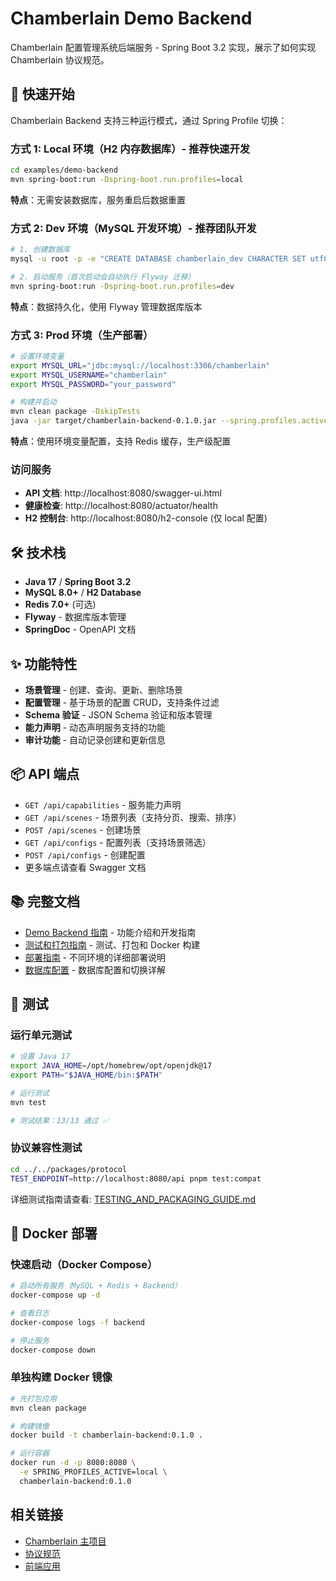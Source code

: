 # Chamberlain Demo Backend

Chamberlain 配置管理系统后端服务 - Spring Boot 3.2 实现，展示了如何实现 Chamberlain 协议规范。

## 🚀 快速开始

Chamberlain Backend 支持三种运行模式，通过 Spring Profile 切换：

### 方式 1: Local 环境（H2 内存数据库）- 推荐快速开发

```bash
cd examples/demo-backend
mvn spring-boot:run -Dspring-boot.run.profiles=local
```

**特点**：无需安装数据库，服务重启后数据重置

### 方式 2: Dev 环境（MySQL 开发环境）- 推荐团队开发

```bash
# 1. 创建数据库
mysql -u root -p -e "CREATE DATABASE chamberlain_dev CHARACTER SET utf8mb4 COLLATE utf8mb4_unicode_ci;"

# 2. 启动服务（首次启动会自动执行 Flyway 迁移）
mvn spring-boot:run -Dspring-boot.run.profiles=dev
```

**特点**：数据持久化，使用 Flyway 管理数据库版本

### 方式 3: Prod 环境（生产部署）

```bash
# 设置环境变量
export MYSQL_URL="jdbc:mysql://localhost:3306/chamberlain"
export MYSQL_USERNAME="chamberlain"
export MYSQL_PASSWORD="your_password"

# 构建并启动
mvn clean package -DskipTests
java -jar target/chamberlain-backend-0.1.0.jar --spring.profiles.active=prod
```

**特点**：使用环境变量配置，支持 Redis 缓存，生产级配置

### 访问服务

- **API 文档**: http://localhost:8080/swagger-ui.html
- **健康检查**: http://localhost:8080/actuator/health
- **H2 控制台**: http://localhost:8080/h2-console (仅 local 配置)

## 🛠️ 技术栈

- **Java 17** / **Spring Boot 3.2**
- **MySQL 8.0+** / **H2 Database**
- **Redis 7.0+** (可选)
- **Flyway** - 数据库版本管理
- **SpringDoc** - OpenAPI 文档

## ✨ 功能特性

- **场景管理** - 创建、查询、更新、删除场景
- **配置管理** - 基于场景的配置 CRUD，支持条件过滤
- **Schema 验证** - JSON Schema 验证和版本管理
- **能力声明** - 动态声明服务支持的功能
- **审计功能** - 自动记录创建和更新信息

## 📦 API 端点

- `GET /api/capabilities` - 服务能力声明
- `GET /api/scenes` - 场景列表（支持分页、搜索、排序）
- `POST /api/scenes` - 创建场景
- `GET /api/configs` - 配置列表（支持场景筛选）
- `POST /api/configs` - 创建配置
- 更多端点请查看 Swagger 文档

## 📚 完整文档

- [Demo Backend 指南](../../docs/demo-backend.md) - 功能介绍和开发指南
- [测试和打包指南](./TESTING_AND_PACKAGING_GUIDE.md) - 测试、打包和 Docker 构建
- [部署指南](./DEPLOYMENT_GUIDE.md) - 不同环境的详细部署说明
- [数据库配置](./DATABASE_CONFIGURATION.md) - 数据库配置和切换详解

## 🧪 测试

### 运行单元测试

```bash
# 设置 Java 17
export JAVA_HOME=/opt/homebrew/opt/openjdk@17
export PATH="$JAVA_HOME/bin:$PATH"

# 运行测试
mvn test

# 测试结果：13/13 通过 ✅
```

### 协议兼容性测试

```bash
cd ../../packages/protocol
TEST_ENDPOINT=http://localhost:8080/api pnpm test:compat
```

详细测试指南请查看: [TESTING_AND_PACKAGING_GUIDE.md](./TESTING_AND_PACKAGING_GUIDE.md)

## 🐳 Docker 部署

### 快速启动（Docker Compose）

```bash
# 启动所有服务（MySQL + Redis + Backend）
docker-compose up -d

# 查看日志
docker-compose logs -f backend

# 停止服务
docker-compose down
```

### 单独构建 Docker 镜像

```bash
# 先打包应用
mvn clean package

# 构建镜像
docker build -t chamberlain-backend:0.1.0 .

# 运行容器
docker run -d -p 8080:8080 \
  -e SPRING_PROFILES_ACTIVE=local \
  chamberlain-backend:0.1.0
```

## 相关链接

- [Chamberlain 主项目](../../README.md)
- [协议规范](../../packages/protocol/docs/api-spec.md)
- [前端应用](../demo-app/README.md)

